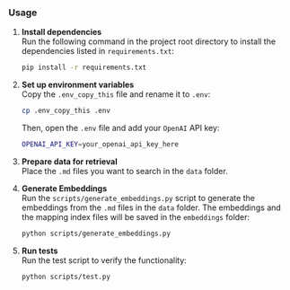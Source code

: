 ### Usage

1. **Install dependencies**  
   Run the following command in the project root directory to install the dependencies listed in `requirements.txt`:

   ```bash
   pip install -r requirements.txt
   ```

2. **Set up environment variables**  
   Copy the `.env_copy_this` file and rename it to `.env`:

   ```bash
   cp .env_copy_this .env
   ```

   Then, open the `.env` file and add your `OpenAI` API key:

   ```bash
   OPENAI_API_KEY=your_openai_api_key_here
   ```

3. **Prepare data for retrieval**  
   Place the `.md` files you want to search in the `data` folder.

4. **Generate Embeddings**  
   Run the `scripts/generate_embeddings.py` script to generate the embeddings from the `.md` files in the `data` folder. The embeddings and the mapping index files will be saved in the `embeddings` folder:

   ```bash
   python scripts/generate_embeddings.py
   ```

5. **Run tests**  
   Run the test script to verify the functionality:

   ```bash
   python scripts/test.py
   ```